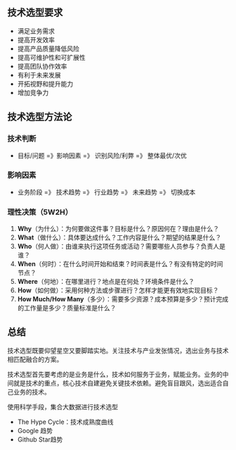 

## 技术选型要求

- 满足业务需求
- 提高开发效率
- 提高产品质量降低风险
- 提高可维护性和可扩展性
- 提高团队协作效率
- 有利于未来发展
- 开拓视野和提升能力
- 增加竞争力



## 技术选型方法论

### 技术判断

- 目标/问题 =》影响因素 =》 识别风险/利弊 =》 整体最优/次优

### 影响因素

- 业务阶段 =》 技术趋势 =》 行业趋势 =》 未来趋势 =》 切换成本

### 理性决策（5W2H）

1. **Why**（为什么）：为何要做这件事？目标是什么？原因何在？理由是什么？
2. **What**（做什么）：具体要达成什么？工作内容是什么？期望的结果是什么？
3. **Who**（何人做）：由谁来执行这项任务或活动？需要哪些人员参与？负责人是谁？
4. **When**（何时）：在什么时间开始和结束？时间表是什么？有没有特定的时间节点？
5. **Where**（何地）：在哪里进行？地点是在何处？环境条件是什么？
6. **How**（如何做）：采用何种方法或步骤进行？怎样才能更有效地实现目标？
7. **How Much/How Many**（多少）：需要多少资源？成本预算是多少？预计完成的工作量是多少？质量标准是什么？



## 总结

技术选型既要仰望星空又要脚踏实地。关注技术与产业发张情况，选出业务与技术相匹配融合的方案。

技术选型首先要考虑的是业务是什么，技术如何服务于业务，赋能业务。业务的中间就是技术的重点，核心技术自建避免关键技术依赖。避免盲目跟风，选出适合自己业务的技术。

使用科学手段，集合大数据进行技术选型

- The Hype Cycle：技术成熟度曲线
- Google 趋势
- Github Star趋势

























